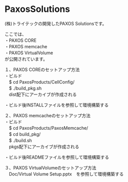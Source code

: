 # PaxosSolutions

(株)トライテックの開発したPAXOS Solutionsです。  
  
ここでは、  
・PAXOS CORE  
・PAXOS memcache  
・PAXOS VirtualVolume  
が公開されています。  
  
１、PAXOS COREのセットアップ方法  
・ビルド  
　$ cd PaxosProducts/CellConfig/  
　$ ./build_pkg.sh  
　dist配下にアーカイブが作成される  
  
・ビルド後INSTALLファイルを参照して環境構築する  
  
  
２、PAXOS memcacheのセットアップ方法  
・ビルド  
　$ cd PaxosProducts/PaxosMemcache/  
　$ cd build_pkg/  
　$ ./build.sh  
　pkgs配下にアーカイブが作成される  
  
・ビルド後READMEファイルを参照して環境構築する  

  
３、PAXOS VirtualVolumeのセットアップ方法  
　Doc/Virtual Volume Setup.pptx　を参照して環境構築する  
  
